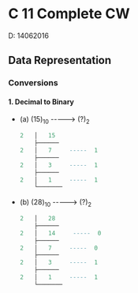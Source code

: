 # C 11 Complete CW

D: 14062016

## Data Representation

### Conversions

#### 1. Decimal to Binary

- (a) (15)<sub>10</sub>  ----->  (?)<sub>2</sub>

    ```nim
    2   │   15
        ├──────
    2   │   7     -----  1
        ├──────
    2   │   3     -----  1
        ├──────
    2   │   1     -----  1
        └───────
    ```

- (b) (28)<sub>10</sub>  ----->  (?)<sub>2</sub>

    ```nim
    2   │   28
        ├──────
    2   │   14     -----  0
        ├──────
    2   │   7     -----  0
        ├──────
    2   │   3     -----  1
        ├──────
    2   │   1     -----  1
        └───────
    ```
